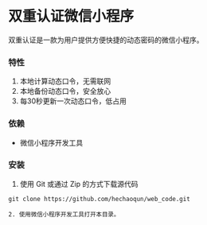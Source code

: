 # 双重认证微信小程序

双重认证是一款为用户提供方便快捷的动态密码的微信小程序。


### 特性
1. 本地计算动态口令，无需联网
2. 本地备份动态口令，安全放心
3. 每30秒更新一次动态口令，低占用

### 依赖
- 微信小程序开发工具

### 安装
1. 使用 Git 或通过 Zip 的方式下载源代码

```
git clone https://github.com/hechaoqun/web_code.git

2. 使用微信小程序开发工具打开本目录。


